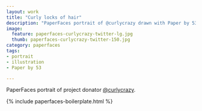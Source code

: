```yaml
---
layout: work
title: "Curly locks of hair"
description: "PaperFaces portrait of @curlycrazy drawn with Paper by 53 on an iPad."
image: 
  feature: paperfaces-curlycrazy-twitter-lg.jpg
  thumb: paperfaces-curlycrazy-twitter-150.jpg
category: paperfaces
tags: 
- portrait
- illustration
- Paper by 53

---
```


PaperFaces portrait of project donator [@curlycrazy](http://twitter.com/curlycrazy).

{% include paperfaces-boilerplate.html %}